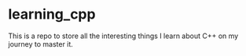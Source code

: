 # learning_cpp
This is a repo to store all the interesting things I learn about C++ on my journey to master it. 
